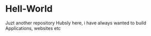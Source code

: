 # Hell-World
Juzt another repository
Hubsly here, i have always wanted to build Applications, websites etc
